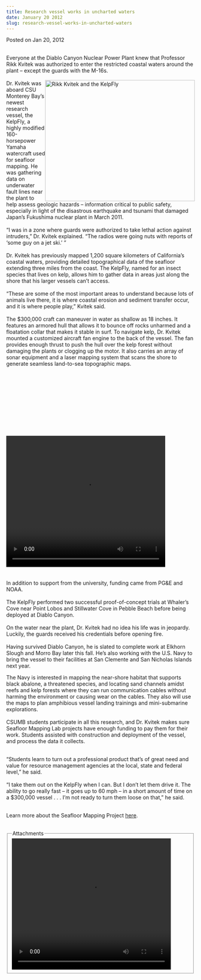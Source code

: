 ```yaml
---
title: Research vessel works in uncharted waters
date: January 20 2012
slug: research-vessel-works-in-uncharted-waters
---
```


 



<span class="date">Posted on Jan 20, 2012    </span>
<p><br>
Everyone at the Diablo Canyon Nuclear Power Plant knew that
Professor Rikk Kvitek was authorized to enter the restricted
coastal waters around the plant &#x2013; except the guards with the
M-16s.<br>
<br>
<img alt="Rikk Kvitek and the KelpFly" src="https://news.csumb.edu/sites/default/files/65/attachments/news/images/kelpflywork_small.jpg" style="float:right; width:400px; height:323px">Dr. Kvitek was
aboard CSU Monterey Bay&#x2019;s newest research vessel, the KelpFly, a
highly modified 160-horsepower Yamaha watercraft used for seafloor
mapping. He was gathering data on underwater fault lines near the
plant to help assess geologic hazards &#x2013; information critical to
public safety, especially in light of the disastrous earthquake and
tsunami that damaged Japan&#x2019;s Fukushima nuclear plant in March
2011.<br>
<br>
&#x201C;I was in a zone where guards were authorized to take lethal action
against intruders,&#x201D; Dr. Kvitek explained. &#x201C;The radios were going
nuts with reports of &#x2018;some guy on a jet ski.&#x2019; &#x201D;<br>
<br>
Dr. Kvitek has previously mapped 1,200 square kilometers of
California&#x2019;s coastal waters, providing detailed topographical data
of the seafloor extending three miles from the coast. The KelpFly,
named for an insect species that lives on kelp, allows him to
gather data in areas just along the shore that his larger vessels
can&#x2019;t access.<br>
<br>
&#x201C;These are some of the most important areas to understand because
lots of animals live there, it is where coastal erosion and
sediment transfer occur, and it is where people play,&#x201D; Kvitek
said.<br>
<br>
The $300,000 craft can maneuver in water as shallow as 18 inches.
It features an armored hull that allows it to bounce off rocks
unharmed and a floatation collar that makes it stable in surf. To
navigate kelp, Dr. Kvitek mounted a customized aircraft fan engine
to the back of the vessel. The fan provides enough thrust to push
the hull over the kelp forest without damaging the plants or
clogging up the motor. It also carries an array of sonar equipment
and a laser mapping system that scans the shore to generate
seamless land-to-sea topographic maps.</br></br></br></br></br></br></br></br></img></br></br></br></p>
<div class="eminline-wrapper">
<div class="emvideo emvideo-video emvideo-youtube">
<div class="emfield-emvideo emfield-emvideo-youtube">
<div id="emvideo-youtube-flash-wrapper-1">
<!--<object type="application/x-shockwave-flash" height="350" width="425" data="https://www.youtube.com/v/JGXdO6xPlBM&amp;rel=0&amp;enablejsapi=1&amp;playerapiid=ytplayer&amp;fs=1" id="emvideo-youtube-flash-1">
          <param name="movie" value="https://www.youtube.com/v/JGXdO6xPlBM&amp;rel=0&amp;enablejsapi=1&amp;playerapiid=ytplayer&amp;fs=1" />
          <param name="allowScriptAccess" value="sameDomain"/>
          <param name="quality" value="best"/>
          <param name="allowFullScreen" value="true"/>
          <param name="bgcolor" value="#FFFFFF"/>
          <param name="scale" value="noScale"/>
          <param name="salign" value="TL"/>
          <param name="FlashVars" value="playerMode=embedded" />
          <param name="wmode" value="transparent" />
        </object>-->
<video controls="" width="425" height="350">
<source src="https://r16---sn-o097zne7.googlevideo.com/videoplayback?key=yt5&amp;ip=198.189.249.65&amp;upn=T8yD3lm7TF0&amp;mt=1422332356&amp;mm=31&amp;signature=726A44F954ADC5584DB0D2BB92DB8690DA02FD65.127E21993B3A4FE40530636BBE70C8CD78D0A603&amp;fexp=900718,907263,916104,923368,927622,929821,930676,936121,9406392,941004,943917,947225,948124,952302,952605,952901,955301,957103,957105,957201,959701&amp;ratebypass=yes&amp;ipbits=0&amp;sparams=dur,id,initcwndbps,ip,ipbits,itag,mm,ms,mv,pl,ratebypass,source,upn,expire&amp;initcwndbps=3595000&amp;itag=18&amp;id=o-ANIB_gejNItEpzr5zWlz2JWtIP4s1MbpxKkoKUkFJ5ux&amp;ms=au&amp;source=youtube&amp;pl=23&amp;mv=m&amp;dur=160.795&amp;sver=3&amp;expire=1422354007&amp;name=JGXdO6xPlBM" type="video/mp4"/></video></div>
</div>
</div>
</div>
<br>
<br>
In addition to support from the university, funding came from
PG&amp;E and NOAA.<br>
<br>
The KelpFly performed two successful proof-of-concept trials at
Whaler&#x2019;s Cove near Point Lobos and Stillwater Cove in Pebble Beach
before being deployed at Diablo Canyon.<br>
<br>
On the water near the plant, Dr. Kvitek had no idea his life was in
jeopardy. Luckily, the guards received his credentials before
opening fire.<br>
<br>
Having survived Diablo Canyon, he is slated to complete work at
Elkhorn Slough and Morro Bay later this fall. He&#x2019;s also working
with the U.S. Navy to bring the vessel to their facilities at San
Clemente and San Nicholas Islands next year.
<p>The Navy is interested in mapping the near-shore habitat that
supports black abalone, a threatened species, and locating sand
channels amidst reefs and kelp forests where they can run
communication cables without harming the environment or causing
wear on the cables. They also will use the maps to plan amphibious
vessel landing trainings and mini-submarine explorations.<br>
<br>
CSUMB students participate in all this research, and Dr. Kvitek
makes sure Seafloor Mapping Lab projects have enough funding to pay
them for their work. Students assisted with construction and
deployment of the vessel, and process the data it collects.</br></br></p>
<p>&#x201C;Students learn to turn out a professional product that&#x2019;s of
great need and value for resource management agencies at the local,
state and federal level,&#x201D; he said.<br>
<br>
&#x201C;I take them out on the KelpFly when I can. But I don&#x2019;t let them
drive it. The ability to go really fast &#x2013; it goes up to 60 mph &#x2013; in
a short amount of time on a $300,000 vessel . . . I&#x2019;m not ready to
turn them loose on that,&#x201D; he said.</br></br></p>
<p>Learn more about the Seafloor Mapping Project&#xA0;<a href="https://seafloor.csumb.edu/" rel="nofollow">here</a>.&#xA0;<br>
&#xA0;</br></p>
<fieldset class="fieldgroup group-attachments">
<legend>Attachments</legend>
<div class="field field-type-emvideo field-field-attach-video">
<div class="field-items">
<div class="field-item odd">
<div class="emvideo emvideo-video emvideo-youtube">
<div class="emfield-emvideo emfield-emvideo-youtube">
<div id="emvideo-youtube-flash-wrapper-1">
<!--<object type="application/x-shockwave-flash" height="350" width="425" data="https://www.youtube.com/v/JGXdO6xPlBM&amp;rel=0&amp;enablejsapi=1&amp;playerapiid=ytplayer&amp;fs=1" id="emvideo-youtube-flash-1">
          <param name="movie" value="https://www.youtube.com/v/JGXdO6xPlBM&amp;rel=0&amp;enablejsapi=1&amp;playerapiid=ytplayer&amp;fs=1" />
          <param name="allowScriptAccess" value="sameDomain"/>
          <param name="quality" value="best"/>
          <param name="allowFullScreen" value="true"/>
          <param name="bgcolor" value="#FFFFFF"/>
          <param name="scale" value="noScale"/>
          <param name="salign" value="TL"/>
          <param name="FlashVars" value="playerMode=embedded" />
          <param name="wmode" value="transparent" />
        </object>-->
<video controls="" width="425" height="350">
<source src="https://r16---sn-o097zne7.googlevideo.com/videoplayback?ip=198.189.249.65&amp;sver=3&amp;initcwndbps=3595000&amp;sparams=dur,id,initcwndbps,ip,ipbits,itag,mm,ms,mv,pl,ratebypass,source,upn,expire&amp;mv=m&amp;upn=DQ227dfWkrI&amp;source=youtube&amp;ms=au&amp;signature=B479EEF38DAE00693D1796A1B62D0E691E379D27.068F35D1C0BC26A4016D27E6649AD28F45CFB989&amp;dur=160.795&amp;mm=31&amp;ipbits=0&amp;pl=23&amp;mt=1422332356&amp;id=o-ALWM8300JjQtDHO543VD4G32HyTN0605pwxWvflTf40C&amp;key=yt5&amp;expire=1422354007&amp;ratebypass=yes&amp;fexp=900718,907263,916104,923368,927622,929821,930676,936121,9406392,941004,943917,947225,948124,952302,952605,952901,955301,957103,957105,957201,959701&amp;itag=18&amp;name=JGXdO6xPlBM" type="video/mp4"/></video></div>
</div>
</div>
</div>
</div>
</div>
</fieldset>
</br></br></br></br></br></br></br></br>




```
